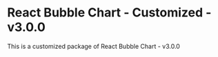 # React Bubble Chart - Customized - v3.0.0

This is a customized package of React Bubble Chart - v3.0.0


